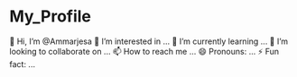 # My_Profile
👋 Hi, I’m @Ammarjesa 👀 I’m interested in ... 🌱 I’m currently learning ... 💞️ I’m looking to collaborate on ... 📫 How to reach me ... 😄 Pronouns: ... ⚡ Fun fact: ...
